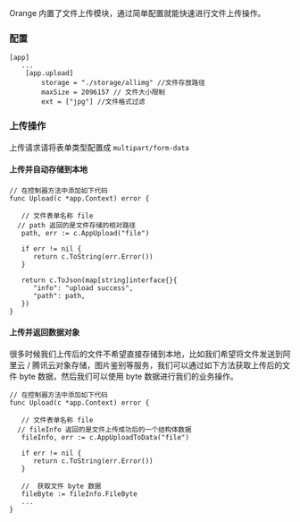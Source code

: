 Orange 内置了文件上传模块，通过简单配置就能快速进行文件上传操作。

### 配置
~~~
[app]
   ...
    [app.upload]
        storage = "./storage/allimg" //文件存放路径
        maxSize = 2096157 // 文件大小限制
        ext = ["jpg"] //文件格式过滤
~~~

### 上传操作

上传请求请将表单类型配置成 `multipart/form-data`
#### 上传并自动存储到本地
```
// 在控制器方法中添加如下代码
func Upload(c *app.Context) error {
    
   // 文件表单名称 file
  // path 返回的是文件存储的相对路径
   path, err := c.AppUpload("file")

   if err != nil {
      return c.ToString(err.Error())
   }

   return c.ToJson(map[string]interface{}{
      "info": "upload success",
      "path": path,
   })
}
```
#### 上传并返回数据对象
很多时候我们上传后的文件不希望直接存储到本地，比如我们希望将文件发送到阿里云 / 腾讯云对象存储，图片鉴别等服务，我们可以通过如下方法获取上传后的文件 byte 数据，然后我们可以使用 byte 数据进行我们的业务操作。
```
// 在控制器方法中添加如下代码
func Upload(c *app.Context) error {
    
   // 文件表单名称 file
  // fileInfo 返回的是文件上传成功后的一个结构体数据
   fileInfo, err := c.AppUploadToData("file")

   if err != nil {
      return c.ToString(err.Error())
   }

   //  获取文件 byte 数据
   fileByte := fileInfo.FileByte
   ...
}

```





